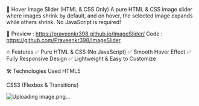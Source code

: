 🚀 Hover Image Slider (HTML & CSS Only)
A pure HTML & CSS image slider where images shrink by default, and on hover, the selected image expands while others shrink. No JavaScript is required!

📸 Preview : https://praveenkr398.github.io/ImageSlider/
Code : https://github.com/Praveenkr398/ImageSlider

🔥 Features
✅ Pure HTML & CSS (No JavaScript)
✅ Smooth Hover Effect
✅ Fully Responsive Design
✅ Lightweight & Easy to Customize

🛠️ Technologies Used
HTML5

CSS3 (Flexbox & Transitions)


![Uploading image.png…]()
